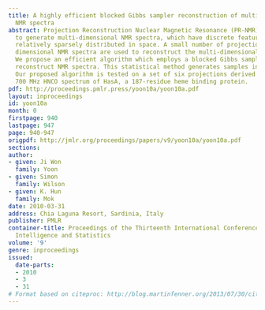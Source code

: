 ```yaml
---
title: A highly efficient blocked Gibbs sampler reconstruction of multidimensional
  NMR spectra
abstract: Projection Reconstruction Nuclear Magnetic Resonance (PR-NMR) is a new technique
  to generate multi-dimensional NMR spectra, which have discrete features that are
  relatively sparsely distributed in space. A small number of projections from lower
  dimensional NMR spectra are used to reconstruct the multi-dimensional NMR spectra.
  We propose an efficient algorithm which employs a blocked Gibbs sampler to accurately
  reconstruct NMR spectra. This statistical method generates samples in Bayesian scheme.
  Our proposed algorithm is tested on a set of six projections derived from the three-dimensional
  700 MHz HNCO spectrum of HasA, a 187-residue heme binding protein.
pdf: http://proceedings.pmlr.press/yoon10a/yoon10a.pdf
layout: inproceedings
id: yoon10a
month: 0
firstpage: 940
lastpage: 947
page: 940-947
origpdf: http://jmlr.org/proceedings/papers/v9/yoon10a/yoon10a.pdf
sections: 
author:
- given: Ji Won
  family: Yoon
- given: Simon
  family: Wilson
- given: K. Hun
  family: Mok
date: 2010-03-31
address: Chia Laguna Resort, Sardinia, Italy
publisher: PMLR
container-title: Proceedings of the Thirteenth International Conference on Artificial
  Intelligence and Statistics
volume: '9'
genre: inproceedings
issued:
  date-parts:
  - 2010
  - 3
  - 31
# Format based on citeproc: http://blog.martinfenner.org/2013/07/30/citeproc-yaml-for-bibliographies/
---
```

